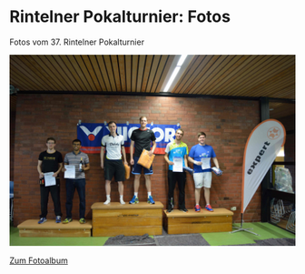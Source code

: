 # Rintelner Pokalturnier: Fotos

Fotos vom 37. Rintelner Pokalturnier

![Beispielfoto](2017-08_ripo-fotos.jpg)

[Zum Fotoalbum](2018-08_ripo-fotos)


